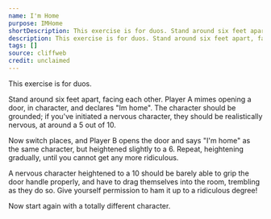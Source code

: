 ```yaml
---
name: I'm Home
purpose: IMHome
shortDescription: This exercise is for duos. Stand around six feet apart, facing each other.
description: This exercise is for duos. Stand around six feet apart, facing each other. Player A mimes opening a door, in character, and declares "Im home".
tags: []
source: cliffweb
credit: unclaimed
---
```


This exercise is for duos.

Stand around six feet apart, facing each other. Player A mimes opening a door, in character, and declares "Im home". The character should be grounded; if you've initiated a nervous character, they should be realistically nervous, at around a 5 out of 10.

Now switch places, and Player B opens the door and says "I'm home" as the same character, but heightened slightly to a 6. Repeat, heightening gradually, until you cannot get any more ridiculous.

A nervous character heightened to a 10 should be barely able to grip the door handle properly, and have to drag themselves into the room, trembling as they do so. Give yourself permission to ham it up to a ridiculous degree!

Now start again with a totally different character.
